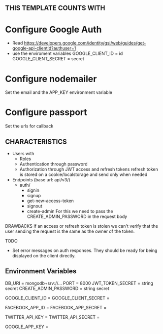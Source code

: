 ## THIS TEMPLATE COUNTS WITH

# Configure Google Auth

- Read https://developers.google.com/identity/gsi/web/guides/get-google-api-clientid?authuser=1
- use the enviroment variables
  GOOGLE_CLIENT_ID = id
  GOOGLE_CLIENT_SECRET = secret

# Configure nodemailer

Set the email and the APP_KEY environment variable

# Configure passport

Set the urls for callback

## CHARACTERISTICS

- Users with
  - Roles
  - Authentication through password
  - Authorization through JWT access and refresh tokens
    refresh token is stored on a cookie/localstorage and send only when needed
- Endpoints (base url: api/v3/)
  - auth/
    - signin
    - signup
    - get-new-access-token
    - signout
    - create-admin
      For this we need to pass the CREATE_ADMIN_PASSWORD in the request body

DRAWBACKS
If an access or refresh token is stolen we can't verify that the user sending the request is the same as the owner of the token.

TODO

- Set error messages on auth responses. They should be ready for being displayed on the client directly.

## Environment Variables

DB_URI = mongodb+srv://...
PORT = 8000
JWT_TOKEN_SECRET = string secret
CREATE_ADMIN_PASSWORD = string secret

GOOGLE_CLIENT_ID =
GOOGLE_CLIENT_SECRET =

FACEBOOK_APP_ID =
FACEBOOK_APP_SECRET =

TWITTER_API_KEY =
TWITTER_API_SECRET =

<!-- For nodemailer -->

GOOGLE_APP_KEY =
